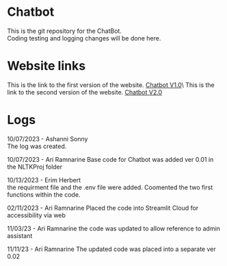 # Chatbot
This is the git repository for the ChatBot.\
Coding testing and logging changes will be done here.

# Website links
This is the link to the first version of the website. [Chatbot V1.0]([https://pages.github.com/](https://studentchatbot-rgnn5jwdpragpw2nqqdbtb.streamlit.app/))\
This is the link to the second version of the website. [Chatbot V2.0]([https://pages.github.com/](https://vigilant-bot-p2xctroqml7du84cjtj2ps.streamlit.app/))

# Logs
10/07/2023 - Ashanni Sonny\
The log was created.

10/07/2023 - Ari Ramnarine
Base code for Chatbot was added ver 0.01 in the NLTKProj folder

10/13/2023 - Erim Herbert\
the requirment file and the .env file were added. Coomented the two first functions within the code.

02/11/2023 - Ari Ramnarine
Placed the code into Streamlit Cloud for accessibility via web

11/03/23 - Ari Ramnarine
the code was updated to allow reference to admin assistant

11/11/23 - Ari Ramnarine
The updated code was placed into a separate ver 0.02
